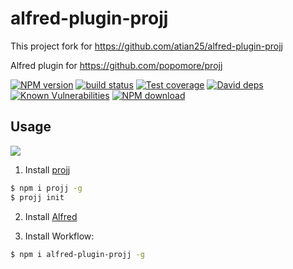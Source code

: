 # alfred-plugin-projj

This project fork for https://github.com/atian25/alfred-plugin-projj

Alfred plugin for https://github.com/popomore/projj

[![NPM version][npm-image]][npm-url]
[![build status][travis-image]][travis-url]
[![Test coverage][codecov-image]][codecov-url]
[![David deps][david-image]][david-url]
[![Known Vulnerabilities][snyk-image]][snyk-url]
[![NPM download][download-image]][download-url]

[npm-image]: https://img.shields.io/npm/v/alfred-plugin-projj.svg?style=flat-square
[npm-url]: https://npmjs.org/package/alfred-plugin-projj
[travis-image]: https://img.shields.io/travis/atian25/alfred-plugin-projj.svg?style=flat-square
[travis-url]: https://travis-ci.org/atian25/alfred-plugin-projj
[codecov-image]: https://codecov.io/gh/atian25/alfred-plugin-projj/branch/master/graph/badge.svg
[codecov-url]: https://codecov.io/gh/atian25/alfred-plugin-projj
[david-image]: https://img.shields.io/david/atian25/alfred-plugin-projj.svg?style=flat-square
[david-url]: https://david-dm.org/atian25/alfred-plugin-projj
[snyk-image]: https://snyk.io/test/npm/alfred-plugin-projj/badge.svg?style=flat-square
[snyk-url]: https://snyk.io/test/npm/alfred-plugin-projj
[download-image]: https://img.shields.io/npm/dm/alfred-plugin-projj.svg?style=flat-square
[download-url]: https://npmjs.org/package/alfred-plugin-projj

## Usage

![](./assets/alfred-projj.gif)

1. Install [projj](https://github.com/popomore/projj)

```bash
$ npm i projj -g
$ projj init
```

2. Install [Alfred](https://www.alfredapp.com/workflows/)

3. Install Workflow:

```bash
$ npm i alfred-plugin-projj -g
```
